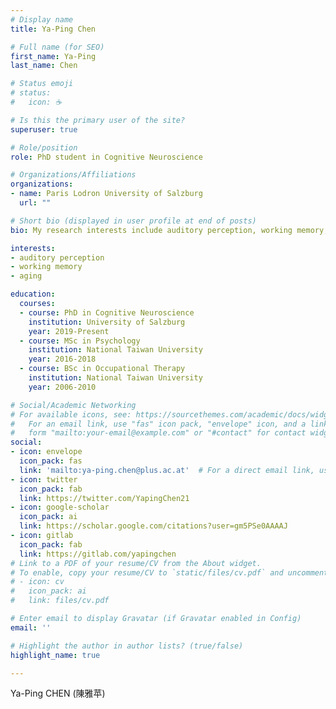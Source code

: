 ```yaml
---
# Display name
title: Ya-Ping Chen

# Full name (for SEO)
first_name: Ya-Ping
last_name: Chen

# Status emoji
# status:
#   icon: ☕️

# Is this the primary user of the site?
superuser: true

# Role/position
role: PhD student in Cognitive Neuroscience

# Organizations/Affiliations
organizations:
- name: Paris Lodron University of Salzburg
  url: ""

# Short bio (displayed in user profile at end of posts)
bio: My research interests include auditory perception, working memory, and aging.

interests:
- auditory perception
- working memory
- aging

education:
  courses:
  - course: PhD in Cognitive Neuroscience
    institution: University of Salzburg
    year: 2019-Present
  - course: MSc in Psychology
    institution: National Taiwan University
    year: 2016-2018
  - course: BSc in Occupational Therapy
    institution: National Taiwan University
    year: 2006-2010

# Social/Academic Networking
# For available icons, see: https://sourcethemes.com/academic/docs/widgets/#icons
#   For an email link, use "fas" icon pack, "envelope" icon, and a link in the
#   form "mailto:your-email@example.com" or "#contact" for contact widget.
social:
- icon: envelope
  icon_pack: fas
  link: 'mailto:ya-ping.chen@plus.ac.at'  # For a direct email link, use "mailto:test@example.org".
- icon: twitter
  icon_pack: fab
  link: https://twitter.com/YapingChen21
- icon: google-scholar
  icon_pack: ai
  link: https://scholar.google.com/citations?user=gm5PSe0AAAAJ
- icon: gitlab
  icon_pack: fab
  link: https://gitlab.com/yapingchen
# Link to a PDF of your resume/CV from the About widget.
# To enable, copy your resume/CV to `static/files/cv.pdf` and uncomment the lines below.  
# - icon: cv
#   icon_pack: ai
#   link: files/cv.pdf

# Enter email to display Gravatar (if Gravatar enabled in Config)
email: ''

# Highlight the author in author lists? (true/false)
highlight_name: true

---
```


Ya-Ping CHEN (陳雅苹)
